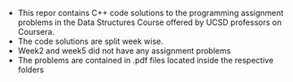 - This repor contains C++ code solutions to the programming assignment problems in the Data Structures Course offered by 
  UCSD professors on Coursera.
- The code solutions are split week wise.
- Week2 and week5 did not have any assignment problems
- The problems are contained in .pdf files located inside the respective folders
